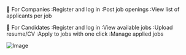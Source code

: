 🏢 For Companies
  :Register and log in
  :Post job openings
  :View list of applicants per job

👤 For Candidates
  :Register and log in
  :View available jobs
  :Upload resume/CV
  :Apply to jobs with one click
  :Manage applied jobs


![Image](https://github.com/user-attachments/assets/dc1f200d-6d1b-43f3-99b2-b1d79c768190)
